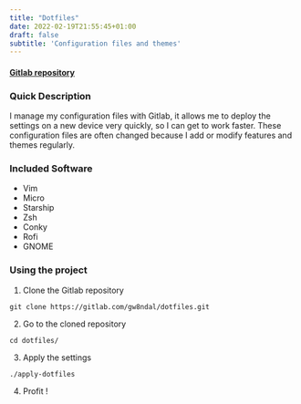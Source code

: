 ```yaml
---
title: "Dotfiles"
date: 2022-02-19T21:55:45+01:00
draft: false
subtitle: 'Configuration files and themes'
---
```


#### [Gitlab repository](https://gitlab.com/gw8ndal/dotfiles)

### Quick Description

I manage my configuration files with Gitlab, it allows me to deploy the settings on a new device very quickly, so I can get to work faster. These configuration files are often changed because I add or modify features and themes regularly.

### Included Software

- Vim
- Micro
- Starship
- Zsh
- Conky
- Rofi
- GNOME

### Using the project

1. Clone the Gitlab repository

```git clone https://gitlab.com/gw8ndal/dotfiles.git```

2. Go to the cloned repository

```cd dotfiles/```

3. Apply the settings

```./apply-dotfiles```

4. Profit !
